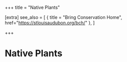 +++
title = "Native Plants"

[extra]
see_also = [
  { title = "Bring Conservation Home", href="https://stlouisaudubon.org/bch/" },
]

+++

# Native Plants
